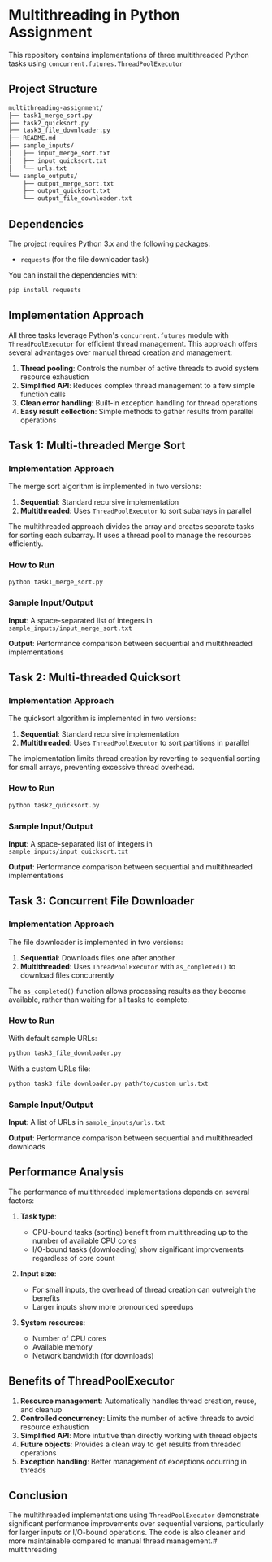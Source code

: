 # Multithreading in Python Assignment

This repository contains implementations of three multithreaded Python tasks using `concurrent.futures.ThreadPoolExecutor` 

## Project Structure

```bash
multithreading-assignment/
├── task1_merge_sort.py
├── task2_quicksort.py
├── task3_file_downloader.py
├── README.md
├── sample_inputs/
│   ├── input_merge_sort.txt
│   ├── input_quicksort.txt
│   └── urls.txt
└── sample_outputs/
    ├── output_merge_sort.txt
    ├── output_quicksort.txt
    └── output_file_downloader.txt
```

## Dependencies

The project requires Python 3.x and the following packages:
- `requests` (for the file downloader task)

You can install the dependencies with:
```bash
pip install requests
```

## Implementation Approach

All three tasks leverage Python's `concurrent.futures` module with `ThreadPoolExecutor` for efficient thread management. This approach offers several advantages over manual thread creation and management:

1. **Thread pooling**: Controls the number of active threads to avoid system resource exhaustion
2. **Simplified API**: Reduces complex thread management to a few simple function calls
3. **Clean error handling**: Built-in exception handling for thread operations
4. **Easy result collection**: Simple methods to gather results from parallel operations

## Task 1: Multi-threaded Merge Sort

### Implementation Approach

The merge sort algorithm is implemented in two versions:
1. **Sequential**: Standard recursive implementation
2. **Multithreaded**: Uses `ThreadPoolExecutor` to sort subarrays in parallel

The multithreaded approach divides the array and creates separate tasks for sorting each subarray. It uses a thread pool to manage the resources efficiently.

### How to Run

```bash
python task1_merge_sort.py
```

### Sample Input/Output

**Input**: A space-separated list of integers in `sample_inputs/input_merge_sort.txt`

**Output**: Performance comparison between sequential and multithreaded implementations

## Task 2: Multi-threaded Quicksort

### Implementation Approach

The quicksort algorithm is implemented in two versions:
1. **Sequential**: Standard recursive implementation 
2. **Multithreaded**: Uses `ThreadPoolExecutor` to sort partitions in parallel

The implementation limits thread creation by reverting to sequential sorting for small arrays, preventing excessive thread overhead.

### How to Run

```bash
python task2_quicksort.py
```

### Sample Input/Output

**Input**: A space-separated list of integers in `sample_inputs/input_quicksort.txt`

**Output**: Performance comparison between sequential and multithreaded implementations

## Task 3: Concurrent File Downloader

### Implementation Approach

The file downloader is implemented in two versions:
1. **Sequential**: Downloads files one after another
2. **Multithreaded**: Uses `ThreadPoolExecutor` with `as_completed()` to download files concurrently

The `as_completed()` function allows processing results as they become available, rather than waiting for all tasks to complete.

### How to Run

With default sample URLs:
```bash
python task3_file_downloader.py
```

With a custom URLs file:
```bash
python task3_file_downloader.py path/to/custom_urls.txt
```

### Sample Input/Output

**Input**: A list of URLs in `sample_inputs/urls.txt`

**Output**: Performance comparison between sequential and multithreaded downloads

## Performance Analysis

The performance of multithreaded implementations depends on several factors:

1. **Task type**: 
   - CPU-bound tasks (sorting) benefit from multithreading up to the number of available CPU cores
   - I/O-bound tasks (downloading) show significant improvements regardless of core count

2. **Input size**: 
   - For small inputs, the overhead of thread creation can outweigh the benefits
   - Larger inputs show more pronounced speedups

3. **System resources**:
   - Number of CPU cores
   - Available memory
   - Network bandwidth (for downloads)

## Benefits of ThreadPoolExecutor

1. **Resource management**: Automatically handles thread creation, reuse, and cleanup
2. **Controlled concurrency**: Limits the number of active threads to avoid resource exhaustion
3. **Simplified API**: More intuitive than directly working with thread objects
4. **Future objects**: Provides a clean way to get results from threaded operations
5. **Exception handling**: Better management of exceptions occurring in threads

## Conclusion

The multithreaded implementations using `ThreadPoolExecutor` demonstrate significant performance improvements over sequential versions, particularly for larger inputs or I/O-bound operations. The code is also cleaner and more maintainable compared to manual thread management.# multithreading
